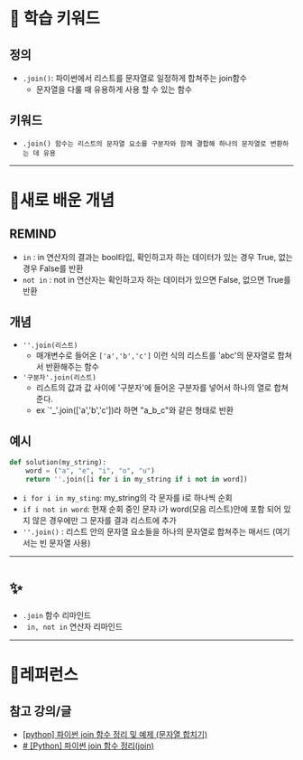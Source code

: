 # 🚀 학습 키워드

## 정의

- `.join()`: 파이썬에서 리스트를 문자열로 일정하게 합쳐주는 join함수
  - 문자열을 다룰 때 유용하게 사용 할 수 있는 함수

## 키워드

- `.join() 함수는 리스트의 문자열 요소를 구분자와 함께 결합해 하나의 문자열로 변환하는 데 유용`

---

# 📝새로 배운 개념

## REMIND

- `in` : in 연산자의 결과는 bool타입, 확인하고자 하는 데이터가 있는 경우 True, 없는 경우 False를 반환
- `not in` : not in 연산자는 확인하고자 하는 데이터가 있으면 False, 없으면 True를 반환

## 개념

- `''.join(리스트)`
  - 매개변수로 들어온 `['a','b','c']` 이런 식의 리스트를 'abc'의 문자열로 합쳐서 반환해주는 함수
- `'구분자'.join(리스트)`
  - 리스트의 값과 값 사이에 '구분자'에 들어온 구분자를 넣어서 하나의 열로 합쳐준다.
  - ex `'\_'.join(['a','b','c'])라 하면 "a_b_c"와 같은 형태로 반환

## 예시

```python
def solution(my_string):
    word = ("a", "e", "i", "o", "u")
    return ''.join([i for i in my_string if i not in word])
```

- `i for i in my_sting`: my_string의 각 문자를 i로 하나씩 순회
- `if i not in word`: 현재 순회 중인 문자 i가 word(모음 리스트)안에 포함 되어 있지 않은 경우에만 그 문자를 결과 리스트에 추가
- `''.join()` : 리스트 안의 문자열 요소들을 하나의 문자열로 합쳐주는 매서드 (여기서는 빈 문자열 사용)

---

# ✨

- `.join` 함수 리마인드
- ` in, not in` 연산자 리마인드

---

# 🔗레퍼런스

## 참고 강의/글

- [[python] 파이썬 join 함수 정리 및 예제 (문자열 합치기)](https://blockdmask.tistory.com/468)
- [# [Python] 파이썬 join 함수 정리(join)](https://velog.io/@roope97/Python-%ED%8C%8C%EC%9D%B4%EC%8D%AC-join-%ED%95%A8%EC%88%98-%EC%A0%95%EB%A6%ACjoin)
